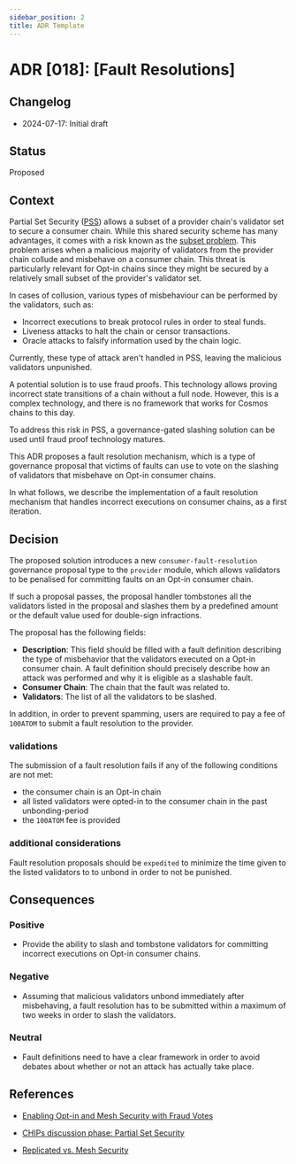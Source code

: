 ```yaml
---
sidebar_position: 2
title: ADR Template
---
```

# ADR [018]: [Fault Resolutions]

## Changelog
* 2024-07-17: Initial draft

## Status

Proposed

## Context

Partial Set Security ([PSS](./adr-015-partial-set-security.md)) allows a subset of a provider chain's validator set to secure a consumer chain.
 While this shared security scheme has many advantages, it comes with a risk known as the
 [subset problem](https://informal.systems/blog/replicated-vs-mesh-security#risks-of-opt-in-security-also-known-as-ics-v-2).
 This problem arises when a malicious majority of validators from the provider chain collude and misbehave on a consumer chain.
 This threat is particularly relevant for Opt-in chains since they might be secured by a relatively small subset of the provider's validator set.  

In cases of collusion, various types of misbehaviour can be performed by the validators, such as:

- Incorrect executions to break protocol rules in order to steal funds.
- Liveness attacks to halt the chain or censor transactions.
- Oracle attacks to falsify information used by the chain logic.


Currently, these type of attack aren't handled in PSS, leaving the malicious validators unpunished.

A potential solution is to use fraud proofs. This technology allows proving incorrect state transitions of a chain without a full node.
 However, this is a complex technology, and there is no framework that works for Cosmos chains to this day.


To address this risk in PSS, a governance-gated slashing solution can be used until fraud proof technology matures.


This ADR proposes a fault resolution mechanism, which is a type of governance proposal that victims of faults can use to vote on the
 slashing of validators that misbehave on Opt-in consumer chains.

In what follows, we describe the implementation of a fault resolution mechanism that handles incorrect executions on consumer chains,
 as a first iteration.


## Decision

The proposed solution introduces a new `consumer-fault-resolution` governance proposal type to the `provider` module, which allows
 validators to be penalised for committing faults on an Opt-in consumer chain.

If such a proposal passes, the proposal handler tombstones all the validators listed in the proposal and slashes them by a predefined
 amount or the default value used for double-sign infractions.

The proposal has the following fields:

- **Description**: This field should be filled with a fault definition describing the type of misbehavior that the validators executed
 on a Opt-in consumer chain. A fault definition should precisely describe how an attack was performed and why it is eligible as a slashable fault.
- **Consumer Chain**: The chain that the fault was related to.
- **Validators**: The list of all the validators to be slashed.

In addition, in order to prevent spamming, users are required to pay a fee of `100ATOM` to submit a fault resolution to the provider.

### validations

The submission of a fault resolution fails if any of the following conditions are not met:

- the consumer chain is an Opt-in chain
- all listed validators were opted-in to the consumer chain in the past unbonding-period
- the `100ATOM` fee is provided

### additional considerations

Fault resolution proposals should be `expedited` to minimize the time given to the listed validators to
to unbond in order to not be punished.


## Consequences

### Positive

- Provide the ability to slash and tombstone validators for committing incorrect executions on Opt-in consumer chains.

### Negative

- Assuming that malicious validators unbond immediately after misbehaving, a fault resolution has to be submitted within a maximum
 of two weeks in order to slash the validators.

### Neutral

- Fault definitions need to have a clear framework in order to avoid debates about whether or not an attack has actually take place.  

## References

 <!-- TODO: add Fault Resolution CHIPs discussion here when it's published -->

* [Enabling Opt-in and Mesh Security with Fraud Votes](https://forum.cosmos.network/t/enabling-opt-in-and-mesh-security-with-fraud-votes/10901)

* [CHIPs discussion phase: Partial Set Security](https://forum.cosmos.network/t/chips-discussion-phase-partial-set-security-updated/11775)

* [Replicated vs. Mesh Security](https://informal.systems/blog/replicated-vs-mesh-security#risks-of-opt-in-security-also-known-as-ics-v-2)



